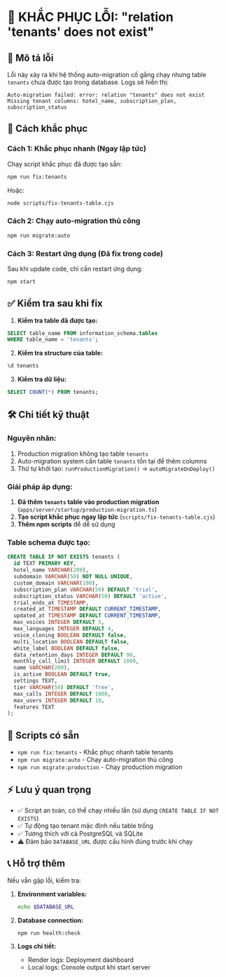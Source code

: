 # 🚨 **KHẮC PHỤC LỖI: "relation 'tenants' does not exist"**

## 🎯 **Mô tả lỗi**

Lỗi này xảy ra khi hệ thống auto-migration cố gắng chạy nhưng table `tenants` chưa được tạo trong database. Logs sẽ hiển thị:

```
Auto-migration failed: error: relation "tenants" does not exist
Missing tenant columns: hotel_name, subscription_plan, subscription_status
```

## 🔧 **Cách khắc phục**

### **Cách 1: Khắc phục nhanh (Ngay lập tức)**

Chạy script khắc phục đã được tạo sẵn:

```bash
npm run fix:tenants
```

Hoặc:

```bash
node scripts/fix-tenants-table.cjs
```

### **Cách 2: Chạy auto-migration thủ công**

```bash
npm run migrate:auto
```

### **Cách 3: Restart ứng dụng (Đã fix trong code)**

Sau khi update code, chỉ cần restart ứng dụng:

```bash
npm start
```

## ✅ **Kiểm tra sau khi fix**

1. **Kiểm tra table đã được tạo:**

```sql
SELECT table_name FROM information_schema.tables
WHERE table_name = 'tenants';
```

2. **Kiểm tra structure của table:**

```sql
\d tenants
```

3. **Kiểm tra dữ liệu:**

```sql
SELECT COUNT(*) FROM tenants;
```

## 🛠 **Chi tiết kỹ thuật**

### **Nguyên nhân:**

1. Production migration không tạo table `tenants`
2. Auto-migration system cần table `tenants` tồn tại để thêm columns
3. Thứ tự khởi tạo: `runProductionMigration()` → `autoMigrateOnDeploy()`

### **Giải pháp áp dụng:**

1. **Đã thêm `tenants` table vào production migration** (`apps/server/startup/production-migration.ts`)
2. **Tạo script khắc phục ngay lập tức** (`scripts/fix-tenants-table.cjs`)
3. **Thêm npm scripts** để dễ sử dụng

### **Table schema được tạo:**

```sql
CREATE TABLE IF NOT EXISTS tenants (
  id TEXT PRIMARY KEY,
  hotel_name VARCHAR(200),
  subdomain VARCHAR(50) NOT NULL UNIQUE,
  custom_domain VARCHAR(100),
  subscription_plan VARCHAR(50) DEFAULT 'trial',
  subscription_status VARCHAR(50) DEFAULT 'active',
  trial_ends_at TIMESTAMP,
  created_at TIMESTAMP DEFAULT CURRENT_TIMESTAMP,
  updated_at TIMESTAMP DEFAULT CURRENT_TIMESTAMP,
  max_voices INTEGER DEFAULT 5,
  max_languages INTEGER DEFAULT 4,
  voice_cloning BOOLEAN DEFAULT false,
  multi_location BOOLEAN DEFAULT false,
  white_label BOOLEAN DEFAULT false,
  data_retention_days INTEGER DEFAULT 90,
  monthly_call_limit INTEGER DEFAULT 1000,
  name VARCHAR(200),
  is_active BOOLEAN DEFAULT true,
  settings TEXT,
  tier VARCHAR(50) DEFAULT 'free',
  max_calls INTEGER DEFAULT 1000,
  max_users INTEGER DEFAULT 10,
  features TEXT
);
```

## 🚀 **Scripts có sẵn**

- `npm run fix:tenants` - Khắc phục nhanh table tenants
- `npm run migrate:auto` - Chạy auto-migration thủ công
- `npm run migrate:production` - Chạy production migration

## ⚡ **Lưu ý quan trọng**

- ✅ Script an toàn, có thể chạy nhiều lần (sử dụng `CREATE TABLE IF NOT EXISTS`)
- ✅ Tự động tạo tenant mặc định nếu table trống
- ✅ Tương thích với cả PostgreSQL và SQLite
- ⚠️ Đảm bảo `DATABASE_URL` được cấu hình đúng trước khi chạy

## 📞 **Hỗ trợ thêm**

Nếu vẫn gặp lỗi, kiểm tra:

1. **Environment variables:**

   ```bash
   echo $DATABASE_URL
   ```

2. **Database connection:**

   ```bash
   npm run health:check
   ```

3. **Logs chi tiết:**
   - Render logs: Deployment dashboard
   - Local logs: Console output khi start server
